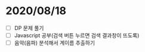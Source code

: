 # 2020/08/18

- [ ]  DP 문제 풀기
- [ ]  Javascript 공부(검색 버튼 누르면 검색 결과창이 뜨도록)
- [ ]  음악(음파) 분석해서 계이름 추출하기
